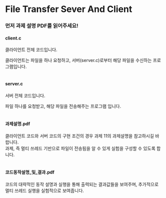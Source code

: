 # File Transfer Sever And Client
### 먼저 과제 설명 PDF를 읽어주세요!
#### client.c
클라이언트 전체 코드입니다.

클라이언트는 파일을 하나 요청하고, 서버(server.c)로부터 해당 파일을 수신하는 프로그램입니다.
<br>
<br>
#### server.c
서버 전체 코드입니다.

파일 하나를 요청받고, 해당 파일을 전송해주는 프로그램 입니다.
<br>
<br>
#### 과제설명.pdf
클라이언트 코드와 서버 코드의 구현 조건의 경우 과제 11의 과제설명을 참고하시길 바랍니다.
<br>
과제, 즉 멀티 쓰레드 기반으로 파일이 전송됨을 알 수 있게 실험을 구성할 수 있도록 합니다.
<br>
<br>
#### 코드동작설명_및_결과.pdf
코드의 대략적인 동작 설명과 실행을 통해 출력되는 결과값들을 보여주며, 추가적으로 멀티 쓰레드 실행을 실험적으로 보여줍니다.

